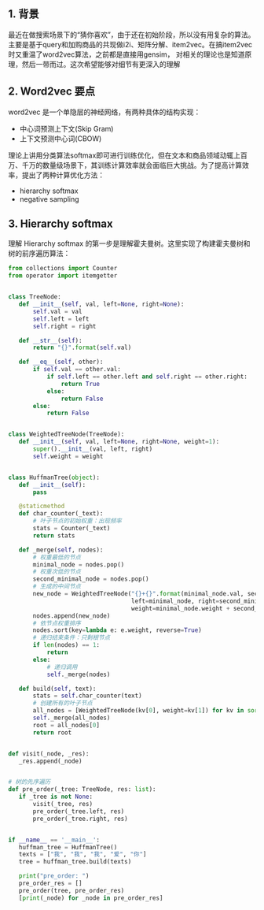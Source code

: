 ## 1. 背景
最近在做搜索场景下的“猜你喜欢”，由于还在初始阶段，所以没有用复杂的算法。主要是基于query和加购商品的共现做i2i、矩阵分解、item2vec。在搞item2vec时又重温了word2vec算法，之前都是直接用gensim，
对相关的理论也是知道原理，然后一带而过。这次希望能够对细节有更深入的理解

## 2. Word2vec 要点
word2vec 是一个单隐层的神经网络，有两种具体的结构实现：
 - 中心词预测上下文(Skip Gram) 
 - 上下文预测中心词(CBOW)
 
理论上讲用分类算法softmax即可进行训练优化，但在文本和商品领域动辄上百万、千万的数量级场景下，其训练计算效率就会面临巨大挑战。为了提高计算效率，提出了两种计算优化方法：
 - hierarchy softmax
 - negative sampling
 
 ## 3. Hierarchy softmax
 理解 Hierarchy softmax 的第一步是理解霍夫曼树。这里实现了构建霍夫曼树和树的前序遍历算法：
 ```python
from collections import Counter
from operator import itemgetter


class TreeNode:
    def __init__(self, val, left=None, right=None):
        self.val = val
        self.left = left
        self.right = right

    def __str__(self):
        return "{}".format(self.val)

    def __eq__(self, other):
        if self.val == other.val:
            if self.left == other.left and self.right == other.right:
                return True
            else:
                return False
        else:
            return False


class WeightedTreeNode(TreeNode):
    def __init__(self, val, left=None, right=None, weight=1):
        super().__init__(val, left, right)
        self.weight = weight


class HuffmanTree(object):
    def __init__(self):
        pass

    @staticmethod
    def char_counter(_text):
        # 叶子节点的初始权重：出现频率
        stats = Counter(_text)
        return stats

    def _merge(self, nodes):
        # 权重最低的节点
        minimal_node = nodes.pop()
        # 权重次低的节点
        second_minimal_node = nodes.pop()
        # 生成的中间节点
        new_node = WeightedTreeNode("{}+{}".format(minimal_node.val, second_minimal_node.val),
                                    left=minimal_node, right=second_minimal_node,
                                    weight=minimal_node.weight + second_minimal_node.weight)
        nodes.append(new_node)
        # 依节点权重排序
        nodes.sort(key=lambda e: e.weight, reverse=True)
        # 递归结束条件：只剩根节点
        if len(nodes) == 1:
            return
        else:
            # 递归调用
            self._merge(nodes)

    def build(self, text):
        stats = self.char_counter(text)
        # 创建所有的叶子节点
        all_nodes = [WeightedTreeNode(kv[0], weight=kv[1]) for kv in sorted(stats.items(), key=itemgetter(1), reverse=True)]
        self._merge(all_nodes)
        root = all_nodes[0]
        return root


def visit(_node, _res):
    _res.append(_node)


# 树的先序遍历
def pre_order(_tree: TreeNode, res: list):
    if _tree is not None:
        visit(_tree, res)
        pre_order(_tree.left, res)
        pre_order(_tree.right, res)


if __name__ == '__main__':
    huffman_tree = HuffmanTree()
    texts = ["我", "我", "我", "爱", "你"]
    tree = huffman_tree.build(texts)

    print("pre_order: ")
    pre_order_res = []
    pre_order(tree, pre_order_res)
    [print(_node) for _node in pre_order_res]

 ```

